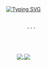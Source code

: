 <div align="center">
  <a href="https://git.io/typing-svg"><img src="https://readme-typing-svg.demolab.com?font=Fira+Code&pause=1000&color=F7A429&center=true&vCenter=true&width=435&lines=Hello+I'm+Baifern" alt="Typing SVG" /></a>
  <br><br>
  <pre>
     ...
  </pre>
  <br><br>
  <a href="https://github.com/txnfern/github-readme-stats">
    <img align="center" src="https://github-readme-stats.vercel.app/api/pin/?username=txnfern&repo=github-readme-stats&theme=buefy" />
  </a>
  <a href="https://github.com/txnfern/txnfern.github.io">
    <img align="center" src="https://github-readme-stats.vercel.app/api/pin/?username=txnfern&repo=anuraghazra.github.io&theme=buefy" />
  </a>
</div>
